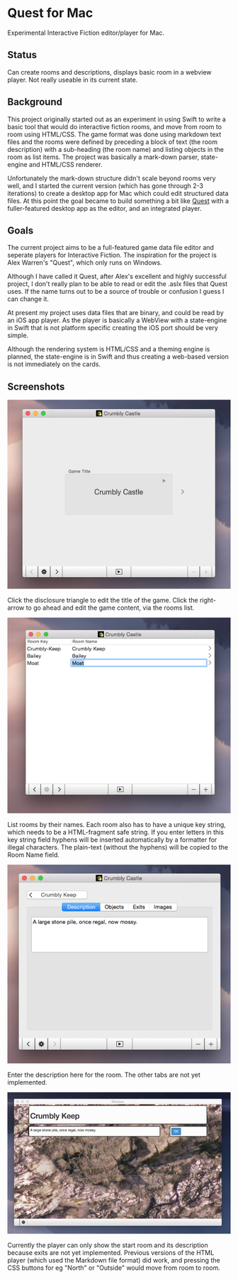 Quest for Mac
=============

Experimental Interactive Fiction editor/player for Mac.


Status
------

Can create rooms and descriptions, displays basic room in a webview
player.  Not really useable in its current state.


Background
----------

This project originally started out as an experiment in using Swift to
write a basic tool that would do interactive fiction rooms, and move
from room to room using HTML/CSS.  The game format was done using
markdown text files and the rooms were defined by preceding a block of
text (the room description) with a sub-heading (the room name) and
listing objects in the room as list items.  The project was basically a
mark-down parser, state-engine and HTML/CSS renderer.

Unfortunately the mark-down structure didn't scale beyond
rooms very well, and I started the current version (which has gone
through 2-3 iterations) to create a desktop app for Mac which could
edit structured data files.  At this point the goal became to build
something a bit like [Quest](https://github.com/textadventures/quest)
with a fuller-featured desktop app as the editor, and an integrated
player.


Goals
-----

The current project aims to be a full-featured game data file editor and
seperate players for Interactive Fiction.  The inspiration for the
project is Alex Warren's "Quest", which only runs on Windows.

Although I have called it Quest, after Alex's excellent and highly
successful project, I don't really plan to be able to read or edit the
.aslx files that Quest uses.  If the name turns out to be a source of
trouble or confusion I guess I can change it.

At present my project uses data files that are binary, and could be read
by an iOS app player.  As the player is basically a WebView with a
state-engine in Swift that is not platform specific creating the iOS
port should be very simple.

Although the rendering system is HTML/CSS and a theming engine is
planned, the state-engine is in Swift and thus creating a web-based
version is not immediately on the cards.


Screenshots
-----------

![Game Title](game-title.png "Game Title")

Click the disclosure triangle to edit the title of the game.  Click the
right-arrow to go ahead and edit the game content, via the rooms list.

![Rooms List](room-list.png "Rooms List")

List rooms by their names.  Each room also has to have a unique key
string, which needs to be a HTML-fragment safe string.  If you enter
letters in this key string field hyphens will be inserted automatically
by a formatter for illegal characters.  The plain-text (without the
hyphens) will be copied to the Room Name field.

![Description](description.png "Description")

Enter the description here for the room.  The other tabs are not yet implemented.

![Player](player.png "Player")


Currently the player can only show the start room and its description
because exits are not yet implemented.  Previous versions of the HTML
player (which used the Markdown file format) did work, and pressing the
CSS buttons for eg "North" or "Outside" would move from room to room.

